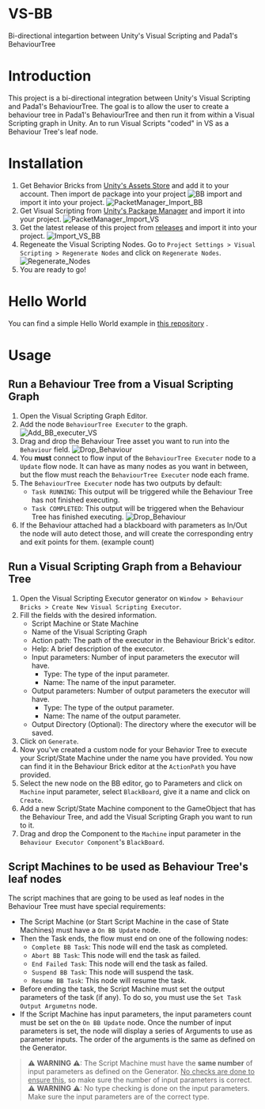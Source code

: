 # VS-BB
Bi-directional integartion between Unity's Visual Scripting and Pada1's BehaviourTree

# Introduction
This project is a bi-directional integration between Unity's Visual Scripting and Pada1's BehaviourTree. The goal is to allow the user to create a behaviour tree in Pada1's BehaviourTree and then run it from within a Visual Scripting graph in Unity. An to run Visual Scripts "coded" in VS as a Behaviour Tree's leaf node.

# Installation

1. Get Behavior Bricks from [Unity's Assets Store](https://assetstore.unity.com/packages/tools/visual-scripting/behavior-bricks-74816) and add it to your account.
Then import de package into your project ![BB import](doc/img/package_manager.png) and import it into your project. ![PacketManager_Import_BB](doc/img/import_bb.png)
2. Get Visual Scripting from [Unity's Package Manager]() and import it into your project.
![PacketManager_Import_VS](doc/img/package_manager_visual_scripting.png)
3. Get the latest release of this project from [releases](https://github.com/borjacano97/VS-BB/releases) and import it into your project. ![Import_VS_BB](doc/img/import_bb_vs.png)
4. Regeneate the Visual Scripting Nodes. Go to `Project Settings > Visual Scripting > Regenerate Nodes` and click on `Regenerate Nodes`. ![Regenerate_Nodes](doc/img/regenerate_nodes.png)
5. You are ready to go!


# Hello World
You can find a simple Hello World example in [this repository](https://github.com/borjacano97/HelloWorld-VS_BB) .

# Usage

## Run a Behaviour Tree from a Visual Scripting Graph

1. Open the Visual Scripting Graph Editor.
2. Add the node `BehaviourTree Executer` to the graph. ![Add_BB_executer_VS](doc/img/BB_executor-VS.PNG)
3. Drag and drop the Behaviour Tree asset you want to run into the `Behaviour` field. ![Drop_Behaviour](doc/img/BB-VS_select_tree.PNG)
4. You **must** connect to flow input of the `BehaviourTree Executer` node to a `Update` flow node. It can have as many nodes as you want in between, but the flow must reach the `BehaviourTree Executer` node each frame.
5. The `BehaviourTree Executer` node has two outputs by default:
	- `Task RUNNING`: This output will be triggered while the Behaviour Tree has not finished executing.
	- `Task COMPLETED`: This output will be triggered when the Behaviour Tree has finished executing.
  ![Drop_Behaviour](doc/img/BB-VS_excutor_parameters.PNG)
6. If the Behaviour attached had a blackboard with parameters as In/Out the node will auto detect those, and will create the corresponding entry and exit points for them. (example count) 

## Run a Visual Scripting Graph from a Behaviour Tree

1. Open the Visual Scripting Executor generator on `Window > Behaviour Bricks > Create New Visual Scripting Executor`.
2. Fill the fields with the desired information.
   - Script Machine or State Machine
   - Name of the Visual Scripting Graph
   - Action path: The path of the executor in the Behaviour Brick's editor.
   - Help: A brief description of the executor.
   - Input parameters: Number of input parameters the executor will have.
     - Type: The type of the input parameter.
     - Name: The name of the input parameter.
   - Output parameters: Number of output parameters the executor will have.
	 - Type: The type of the output parameter.
	 - Name: The name of the output parameter.
    - Output Directory (Optional): The directory where the executor will be saved.
3. Click on `Generate`.
4. Now you've created a custom node for your Behavior Tree to execute your Script/State Machine under the name you have provided. You now can find it in the Behaviour Brick editor at the `ActionPath` you have provided.
5. Select the new node on the BB editor, go to Parameters and click on `Machine` input parameter, select `BlackBoard`, give it a name and click on `Create`.
6. Add a new Script/State Machine component to the GameObject that has the Behaviour Tree, and add the Visual Scripting Graph you want to run to it.
7. Drag and drop the Component to the `Machine` input parameter in the `Behaviour Executor Component`'s `BlackBoard`.

## Script Machines to be used as Behaviour Tree's leaf nodes
The script machines that are going to be used as leaf nodes in the Behaviour Tree must have special requirements:
- The Script Machine (or Start Script Machine in the case of State Machines) must have a `On BB Update` node.
- Then the Task ends, the flow must end on one of the following nodes:
  - `Complete BB Task`: This node will end the task as completed.
  - `Abort BB Task`: This node will end the task as failed.
  - `End Failed Task`: This node will end the task as failed.
  - `Suspend BB Task`: This node will suspend the task.
  - `Resume BB Task`: This node will resume the task.
- Before ending the task, the Script Machine must set the output parameters of the task (if any). To do so, you must use the `Set Task Output Argumetns` node.
- If the Script Machine has input parameters, the input parameters count must be set on the `On BB Update` node. Once the number of input parameters is set, the node will display a series of Arguments to use as parameter inputs. The order of the arguments is the same as defined on the Generator.
> ⚠ **WARNING** ⚠: The Script Machine must have the **same number** of input parameters as defined on the Generator. <u>No checks are done to ensure this</u>, so make sure the number of input parameters is correct.
> ⚠ **WARNING** ⚠: No type checking is done on the input parameters. Make sure the input parameters are of the correct type.